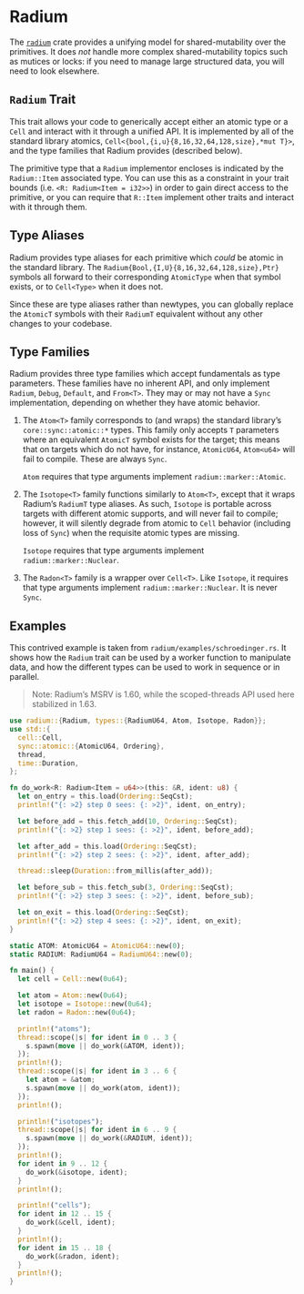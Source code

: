 # Radium

The [`radium`] crate provides a unifying model for shared-mutability over the
primitives. It does *not* handle more complex shared-mutability topics such as
mutices or locks: if you need to manage large structured data, you will need to
look elsewhere.

## `Radium` Trait

This trait allows your code to generically accept either an atomic type or a
`Cell` and interact with it through a unified API. It is implemented by all of
the standard library atomics, `Cell<{bool,{i,u}{8,16,32,64,128,size},*mut T}>`,
and the type families that Radium provides (described below).

The primitive type that a `Radium` implementor encloses is indicated by the
`Radium::Item` associated type. You can use this as a constraint in your trait
bounds (i.e. `<R: Radium<Item = i32>>`) in order to gain direct access to the
primitive, or you can require that `R::Item` implement other traits and interact
with it through them.

## Type Aliases

Radium provides type aliases for each primitive which *could* be atomic in the
standard library. The `Radium{Bool,{I,U}{8,16,32,64,128,size},Ptr}` symbols all
forward to their corresponding `AtomicType` when that symbol exists, or to
`Cell<Type>` when it does not.

Since these are type aliases rather than newtypes, you can globally replace the
`AtomicT` symbols with their `RadiumT` equivalent without any other changes to
your codebase.

## Type Families

Radium provides three type families which accept fundamentals as type
parameters. These families have no inherent API, and only implement `Radium`,
`Debug`, `Default`, and `From<T>`. They may or may not have a `Sync`
implementation, depending on whether they have atomic behavior.

1. The `Atom<T>` family corresponds to (and wraps) the standard library’s
   `core::sync::atomic::*` types. This family only accepts `T` parameters where
   an equivalent `AtomicT` symbol exists for the target; this means that on
   targets which do not have, for instance, `AtomicU64`, `Atom<u64>` will fail
   to compile. These are always `Sync`.

   `Atom` requires that type arguments implement `radium::marker::Atomic`.

2. The `Isotope<T>` family functions similarly to `Atom<T>`, except that it
   wraps Radium’s `RadiumT` type aliases. As such, `Isotope` is portable across
   targets with different atomic supports, and will never fail to compile;
   however, it will silently degrade from atomic to `Cell` behavior (including
   loss of `Sync`) when the requisite atomic types are missing.

   `Isotope` requires that type arguments implement `radium::marker::Nuclear`.

3. The `Radon<T>` family is a wrapper over `Cell<T>`. Like `Isotope`, it
   requires that type arguments implement `radium::marker::Nuclear`. It is never
   `Sync`.

## Examples

This contrived example is taken from `radium/examples/schroedinger.rs`. It
shows how the `Radium` trait can be used by a worker function to manipulate
data, and how the different types can be used to work in sequence or in
parallel.

> Note: Radium’s MSRV is 1.60, while the scoped-threads API used here stabilized
> in 1.63.

```rust
use radium::{Radium, types::{RadiumU64, Atom, Isotope, Radon}};
use std::{
  cell::Cell,
  sync::atomic::{AtomicU64, Ordering},
  thread,
  time::Duration,
};

fn do_work<R: Radium<Item = u64>>(this: &R, ident: u8) {
  let on_entry = this.load(Ordering::SeqCst);
  println!("{: >2} step 0 sees: {: >2}", ident, on_entry);

  let before_add = this.fetch_add(10, Ordering::SeqCst);
  println!("{: >2} step 1 sees: {: >2}", ident, before_add);

  let after_add = this.load(Ordering::SeqCst);
  println!("{: >2} step 2 sees: {: >2}", ident, after_add);

  thread::sleep(Duration::from_millis(after_add));

  let before_sub = this.fetch_sub(3, Ordering::SeqCst);
  println!("{: >2} step 3 sees: {: >2}", ident, before_sub);

  let on_exit = this.load(Ordering::SeqCst);
  println!("{: >2} step 4 sees: {: >2}", ident, on_exit);
}

static ATOM: AtomicU64 = AtomicU64::new(0);
static RADIUM: RadiumU64 = RadiumU64::new(0);

fn main() {
  let cell = Cell::new(0u64);

  let atom = Atom::new(0u64);
  let isotope = Isotope::new(0u64);
  let radon = Radon::new(0u64);

  println!("atoms");
  thread::scope(|s| for ident in 0 .. 3 {
    s.spawn(move || do_work(&ATOM, ident));
  });
  println!();
  thread::scope(|s| for ident in 3 .. 6 {
    let atom = &atom;
    s.spawn(move || do_work(atom, ident));
  });
  println!();

  println!("isotopes");
  thread::scope(|s| for ident in 6 .. 9 {
    s.spawn(move || do_work(&RADIUM, ident));
  });
  println!();
  for ident in 9 .. 12 {
    do_work(&isotope, ident);
  }
  println!();

  println!("cells");
  for ident in 12 .. 15 {
    do_work(&cell, ident);
  }
  println!();
  for ident in 15 .. 18 {
    do_work(&radon, ident);
  }
  println!();
}
```

[`radium`]: https://crates.io/crates/radium
